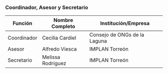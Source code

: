
### Coordinador, Asesor y Secretario

Función     | Nombre Completo          | Institución/Empresa
------------|--------------------------|------------------------------
Coordinador | Cecilia Cardiel          | Consejo de ONGs de la Laguna
Asesor      | Alfredo Viesca           | IMPLAN Torreón
Secretario  | Melissa Rodríguez        | IMPLAN Torreón


